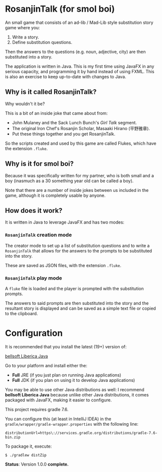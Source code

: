 # RosanjinTalk (for smol boi)

An small game that consists of an ad-lib / Mad-Lib style substitution story game where you:
1. Write a story.
2. Define substitution questions.

Then the answers to the questions (e.g. noun, adjective, city) are then substituted into a story.

The application is written in Java. This is my first time using JavaFX in any serious capacity, and programming it
by hand instead of using FXML. This is also an exercise to keep up-to-date with changes to Java.

## Why is it called RosanjinTalk?

Why wouldn't it be?

This is a bit of an inside joke that came about from:
* John Mulaney and the Sack Lunch Bunch's _Girl Talk_ segment.
* The original Iron Chef's Rosanjin Scholar, Masaaki Hirano (平野雅章).
* Put these things together and you get RosanjinTalk.

So the scripts created and used by this game are called Flukes, which have the extension `.fluke`.

## Why is it for smol boi?

Because it was specifically written for my partner, who is both small and a boy
(inasmuch as a 30 something year old can be called a boy).

Note that there are a number of inside jokes between us included in the game, although it is completely usable by
anyone.

## How does it work?

It is written in Java to leverage JavaFX and has two modes:

### `RosanjinTalk` creation mode

The creator mode to set up a list of substitution questions and to write a `RosanjinTalk` that allows for the
answers to the prompts to be substituted into the story.

These are saved as JSON files, with the extension `.fluke`.

### `RosanjinTalk` play mode 

A `fluke` file is loaded and the player is prompted with the substitution prompts.

The answers to said prompts are then substituted into the story and the resultant story is displayed and can
be saved as a simple text file or copied to the clipboard.

# Configuration

It is recommended that you install the latest (19+) version of:

[bellsoft Liberica Java](https://bell-sw.com/pages/downloads/)

Go to your platform and install either the:
* **Full** JRE (if you just plan on running Java applications)
* **Full** JDK (if you plan on using it to develop Java applications)

You may be able to use other Java distributions as well: I recommend **bellsoft Liberica Java** because
unlike other Java distributions, it comes packaged with JavaFX, making it easier to configure.

This project requires gradle 7.6.

You can configure this (at least in IntelliJ IDEA) in the `gradle/wrapper/gradle-wrapper.properties` with the
following line:

```
distributionUrl=https\://services.gradle.org/distributions/gradle-7.6-bin.zip
```

To package it, execute:
```
$ ./gradlew distZip
```

**Status**: Version 1.0.0 **complete.**

<!-- https://stackoverflow.com/questions/5258159/how-to-make-an-executable-jar-file -->
